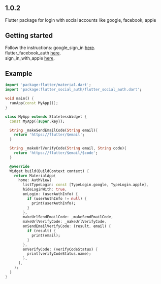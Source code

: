 <!--
This README describes the package. If you publish this package to pub.dev,
this README's contents appear on the landing page for your package.

For information about how to write a good package README, see the guide for
[writing package pages](https://dart.dev/guides/libraries/writing-package-pages).

For general information about developing packages, see the Dart guide for
[creating packages](https://dart.dev/guides/libraries/create-library-packages)
and the Flutter guide for
[developing packages and plugins](https://flutter.dev/developing-packages).
-->
## 1.0.2
Flutter package for login with social accounts like google, facebook, apple

## Getting started
Follow the instructions:
google_sign_in [here](https://pub.dev/packages/google_sign_in).  
flutter_facebook_auth [here](https://pub.dev/packages/flutter_facebook_auth).  
sign_in_with_apple [here](https://pub.dev/packages/sign_in_with_apple).  
## Example
```dart
import 'package:flutter/material.dart';
import 'package:flutter_social_auth/flutter_social_auth.dart';

void main() {
  runApp(const MyApp());
}

class MyApp extends StatelessWidget {
  const MyApp({super.key});

  String _makeSendEmailCode(String email){
    return 'https://flutter/$email';
  }

  String _makeUrlVerifyCode(String email, String code){
    return 'https://flutter/$email/$code';
  }

  @override
  Widget build(BuildContext context) {
    return MaterialApp(
      home: AuthView(
        listTypeLogin: const [TypeLogin.google, TypeLogin.apple],
        hideLoginWith: true,
        onLogin: (userAuthInfo) {
          if (userAuthInfo != null) {
            print(userAuthInfo);
          }
        },
        makeUrlSendEmailCode: _makeSendEmailCode,
        makeUrlVerifyCode: _makeUrlVerifyCode,
        onSendEmailVerifyCode: (result, email) {
          if (result) {
            print(email);
          }
        },
        onVerifyCode: (verifyCodeStatus) {
          print(verifyCodeStatus.name);
        },
      ),
    );
  }
}
```
